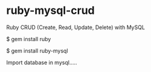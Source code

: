 # ruby-mysql-crud
Ruby CRUD (Create, Read, Update, Delete) with MySQL

$ gem install ruby

$ gem install ruby-mysql

Import database in mysql.....
